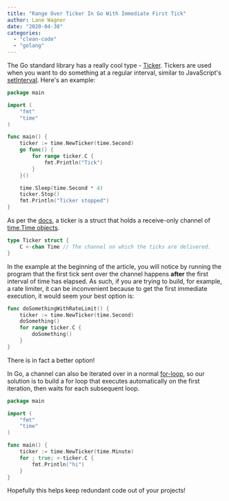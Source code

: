 ```yaml
---
title: "Range Over Ticker In Go With Immediate First Tick"
author: Lane Wagner
date: "2020-04-30"
categories: 
  - "clean-code"
  - "golang"
---
```


The Go standard library has a really cool type - [Ticker](https://gobyexample.com/tickers). Tickers are used when you want to do something at a regular interval, similar to JavaScript's [setInterval](https://www.w3schools.com/jsref/met_win_setinterval.asp). Here's an example:

```go
package main

import (
	"fmt"
	"time"
)

func main() {
	ticker := time.NewTicker(time.Second)
	go func() {
		for range ticker.C {
			fmt.Println("Tick")
		}
	}()

	time.Sleep(time.Second * 4)
	ticker.Stop()
	fmt.Println("Ticker stopped")
}
```

As per the [docs](https://golang.org/pkg/time/#Ticker), a ticker is a struct that holds a receive-only channel of [time.Time objects](https://qvault.io/golang/golang-date-time/).

```go
type Ticker struct {
    C <-chan Time // The channel on which the ticks are delivered.
}
```

In the example at the beginning of the article, you will notice by running the program that the first tick sent over the channel happens **after** the first interval of time has elapsed. As such, if you are trying to build, for example, a rate limiter, it can be inconvenient because to get the first immediate execution, it would seem your best option is:

```go
func doSomethingWithRateLimit() {
	ticker := time.NewTicker(time.Second)
	doSomething()
	for range ticker.C {
		doSomething()
	}
}
```

There is in fact a better option!

In Go, a channel can also be iterated over in a normal [for-loop](https://qvault.io/golang/golang-for-loop/), so our solution is to build a for loop that executes automatically on the first iteration, then waits for each subsequent loop.

```go
package main

import (
	"fmt"
	"time"
)

func main() {
	ticker := time.NewTicker(time.Minute)
	for ; true; <-ticker.C {
		fmt.Println("hi")
	}
}
```

Hopefully this helps keep redundant code out of your projects!
